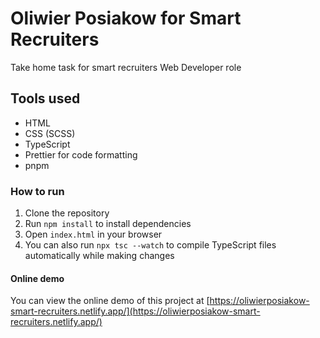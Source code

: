 # Oliwier Posiakow for Smart Recruiters
Take home task for smart recruiters Web Developer role

## Tools used
- HTML
- CSS (SCSS)
- TypeScript
- Prettier for code formatting
- pnpm

### How to run
1. Clone the repository
2. Run `npm install` to install dependencies
3. Open `index.html` in your browser
4. You can also run `npx tsc --watch` to compile TypeScript files automatically while making changes

#### Online demo
You can view the online demo of this project at [https://oliwierposiakow-smart-recruiters.netlify.app/](https://oliwierposiakow-smart-recruiters.netlify.app/)
